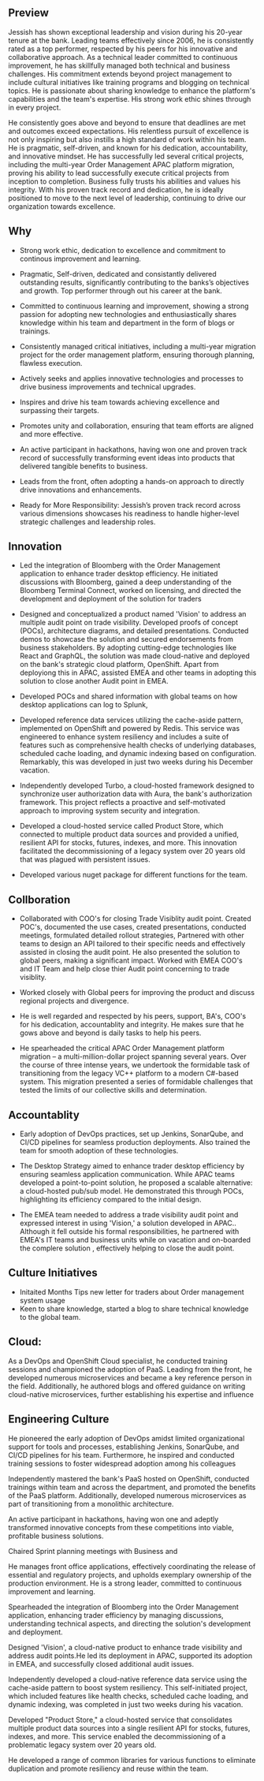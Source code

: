 ## Preview

Jessish has shown exceptional leadership and vision during his 20-year tenure at the bank. Leading teams effectively since 2006, he is consistently rated as a top performer, respected by his peers for his innovative and collaborative approach. As a technical leader committed to continuous improvement, he has skillfully managed both technical and business challenges. His commitment extends beyond project management to include cultural initiatives like training programs and blogging on technical topics. He is passionate about sharing knowledge to enhance the platform's capabilities and the team's expertise. His strong work ethic shines through in every project.

He consistently goes above and beyond to ensure that deadlines are met and outcomes exceed expectations. His relentless pursuit of excellence is not only inspiring but also instills a high standard of work within his team.
He is pragmatic, self-driven, and known for his dedication, accountability, and innovative mindset. He has successfully led several critical projects, including the multi-year Order Management APAC platform migration, proving his ability to lead successfully execute critical projects from inception to completion. Business fully trusts his abilities and values his integrity. With his proven track record and dedication, he is ideally positioned to move to the next level of leadership, continuing to drive our organization towards excellence.

## Why

- Strong work ethic, dedication to excellence and commitment to continous improvement and learning.

- Pragmatic, Self-driven, dedicated and consistantly delivered outstanding results, significantly contributing to the banks’s objectives and growth. Top performer through out his career at the bank.

- Committed to continuous learning and improvement, showing a strong passion for adopting new technologies and enthusiastically shares knowledge within his team and department in the form of blogs or trainings.

- Consistently managed critical initiatives, including a multi-year migration project for the order management platform, ensuring thorough planning, flawless execution.

- Actively seeks and applies innovative technologies and processes to drive business improvements and technical upgrades.

- Inspires and drive his team towards achieving excellence and surpassing their targets.

- Promotes unity and collaboration, ensuring that team efforts are aligned and more effective.

- An active participant in hackathons, having won one and proven track record of successfully transforming event ideas into products that delivered tangible benefits to business.

- Leads from the front, often adopting a hands-on approach to directly drive innovations and enhancements.

- Ready for More Responsibility: Jessish’s proven track record across various dimensions showcases his readiness to handle higher-level strategic challenges and leadership roles.

## Innovation

- Led the integration of Bloomberg with the Order Management application to enhance trader desktop efficiency. He initiated discussions with Bloomberg, gained a deep understanding of the Bloomberg Terminal Connect, worked on licensing, and directed the development and deployment of the solution for traders

- Designed and conceptualized a product named 'Vision' to address an multiple audit point on trade visibility. Developed proofs of concept (POCs), architecture diagrams, and detailed presentations. Conducted demos to showcase the solution and secured endorsements from business stakeholders. By adopting cutting-edge technologies like React and GraphQL, the solution was made cloud-native and deployed on the bank's strategic cloud platform, OpenShift.
  Apart from deployiong this in APAC, assisted EMEA and other teams in adopting this solution to close another Audit point in EMEA.

- Developed POCs and shared information with global teams on how desktop applications can log to Splunk,

- Developed reference data services utilizing the cache-aside pattern, implemented on OpenShift and powered by Redis. This service was engineered to enhance system resiliency and includes a suite of features such as comprehensive health checks of underlying databases, scheduled cache loading, and dynamic indexing based on configuration. Remarkably, this was developed in just two weeks during his December vacation.

- Independently developed Turbo, a cloud-hosted framework designed to synchronize user authorization data with Aura, the bank's authorization framework. This project reflects a proactive and self-motivated approach to improving system security and integration.

- Developed a cloud-hosted service called Product Store, which connected to multiple product data sources and provided a unified, resilient API for stocks, futures, indexes, and more. This innovation facilitated the decommissioning of a legacy system over 20 years old that was plagued with persistent issues.

- Developed various nuget package for different functions for the team.

## Collboration

- Collaborated with COO's for closing Trade Visiblity audit point. Created POC's, documented the use cases, created presentations, conducted meetings, formulated detailed rollout strategies, Partnered with other teams to design an API tailored to their specific needs and effectively assisted in closing the audit point.
  He also presented the solution to global peers, making a significant impact.
  Worked with EMEA COO's and IT Team and help close thier Audit point concerning to trade visiblity.

- Worked closely with Global peers for improving the product and discuss regional projects and divergence.

- He is well regarded and respected by his peers, support, BA's, COO's for his dedication, accountablity and integrity.
  He makes sure that he gows above and beyond is daily tasks to help his peers.

- He spearheaded the critical APAC Order Management platform migration – a multi-million-dollar project spanning several years. Over the course of three intense years, we undertook the formidable task of transitioning from the legacy VC++ platform to a modern C#-based system. This migration presented a series of formidable challenges that tested the limits of our collective skills and determination.

## Accountablity

- Early adoption of DevOps practices, set up Jenkins, SonarQube, and CI/CD pipelines for seamless production deployments. Also trained the team for smooth adoption of these technologies.

- The Desktop Strategy aimed to enhance trader desktop efficiency by ensuring seamless application communication. While APAC teams developed a point-to-point solution, he proposed a scalable alternative: a cloud-hosted pub/sub model. He demonstrated this through POCs, highlighting its efficiency compared to the initial design.

- The EMEA team needed to address a trade visibility audit point and expressed interest in using 'Vision,' a solution developed in APAC.. Although it fell outside his formal responsibilities, he partnered with EMEA's IT teams and business units while on vacation and on-boarded the complere solution , effectively helping to close the audit point.

## Culture Initiatives

- Initaited Months Tips new letter for traders about Order management system usage
- Keen to share knowledge, started a blog to share technical knowledge to the global team.

## Cloud:

As a DevOps and OpenShift Cloud specialist, he conducted training sessions and championed the adoption of PaaS. Leading from the front, he developed numerous microservices and became a key reference person in the field. Additionally, he authored blogs and offered guidance on writing cloud-native microservices, further establishing his expertise and influence

## Engineering Culture

He pioneered the early adoption of DevOps amidst limited organizational support for tools and processes, establishing Jenkins, SonarQube, and CI/CD pipelines for his team. Furthermore, he inspired and conducted training sessions to foster widespread adoption among his colleagues

Independently mastered the bank's PaaS hosted on OpenShift, conducted trainings within team and across the department, and promoted the benefits of the PaaS platform. Additionally, developed numerous microservices as part of transitioning from a monolithic architecture.

An active participant in hackathons, having won one and adeptly transformed innovative concepts from these competitions into viable, profitable business solutions.

Chaired Sprint planning meetings with Business and

He manages front office applications, effectively coordinating the release of essential and regulatory projects, and upholds exemplary ownership of the production environment. He is a strong leader, committed to continuous improvement and learning.

Spearheaded the integration of Bloomberg into the Order Management application, enhancing trader efficiency by managing discussions, understanding technical aspects, and directing the solution's development and deployment.

Designed 'Vision', a cloud-native product to enhance trade visibility and address audit points.He led its deployment in APAC, supported its adoption in EMEA, and successfully closed additional audit issues.

Independently developed a cloud-native reference data service using the cache-aside pattern to boost system resiliency. This self-initiated project, which included features like health checks, scheduled cache loading, and dynamic indexing, was completed in just two weeks during his vacation.

Developed "Product Store," a cloud-hosted service that consolidates multiple product data sources into a single resilient API for stocks, futures, indexes, and more. This service enabled the decommissioning of a problematic legacy system over 20 years old.

He developed a range of common libraries for various functions to eliminate duplication and promote resiliency and reuse within the team.
